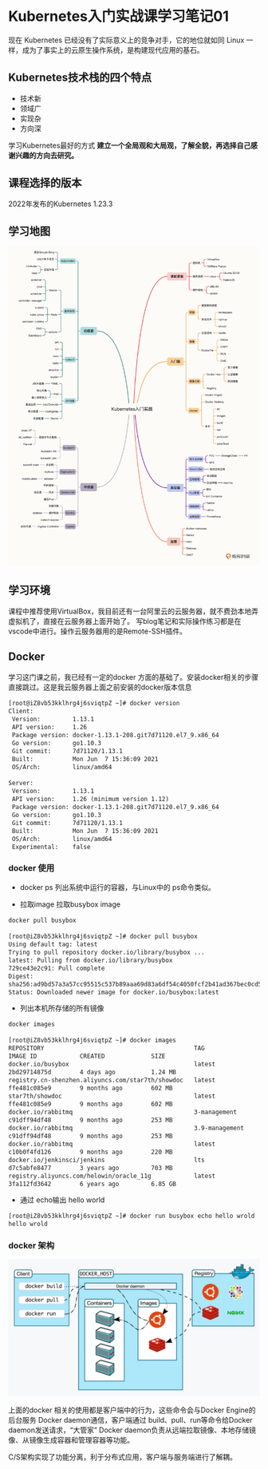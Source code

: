 # Kubernetes入门实战课学习笔记01


<!--more-->

现在 Kubernetes 已经没有了实际意义上的竞争对手，它的地位就如同 Linux 一样，成为了事实上的云原生操作系统，是构建现代应用的基石。

## Kubernetes技术栈的四个特点
* 技术新
* 领域广
* 实现杂
* 方向深

学习Kubernetes最好的方式 **建立一个全局观和大局观，了解全貌，再选择自己感谢兴趣的方向去研究。**

## 课程选择的版本 
2022年发布的Kubernetes 1.23.3

## 学习地图
![](/images/k8smap.webp)

## 学习环境

课程中推荐使用VirtualBox，我目前还有一台阿里云的云服务器，就不费劲本地弄虚拟机了，直接在云服务器上面开始了。
写blog笔记和实际操作练习都是在vscode中进行。操作云服务器用的是Remote-SSH插件。

## Docker

学习这门课之前，我已经有一定的docker 方面的基础了。安装docker相关的步骤直接跳过。这是我云服务器上面之前安装的docker版本信息

```
[root@iZ8vb53kklhrg4j6sviqtpZ ~]# docker version
Client:
 Version:         1.13.1
 API version:     1.26
 Package version: docker-1.13.1-208.git7d71120.el7_9.x86_64
 Go version:      go1.10.3
 Git commit:      7d71120/1.13.1
 Built:           Mon Jun  7 15:36:09 2021
 OS/Arch:         linux/amd64

Server:
 Version:         1.13.1
 API version:     1.26 (minimum version 1.12)
 Package version: docker-1.13.1-208.git7d71120.el7_9.x86_64
 Go version:      go1.10.3
 Git commit:      7d71120/1.13.1
 Built:           Mon Jun  7 15:36:09 2021
 OS/Arch:         linux/amd64
 Experimental:    false

```

### docker 使用

* docker ps
列出系统中运行的容器，与Linux中的 ps命令类似。

* 拉取image
拉取busybox image
```
docker pull busybox

[root@iZ8vb53kklhrg4j6sviqtpZ ~]# docker pull busybox
Using default tag: latest
Trying to pull repository docker.io/library/busybox ... 
latest: Pulling from docker.io/library/busybox
729ce43e2c91: Pull complete 
Digest: sha256:ad9bd57a3a57cc95515c537b89aaa69d83a6df54c4050fcf2b41ad367bec0cd5
Status: Downloaded newer image for docker.io/busybox:latest

```

* 列出本机所存储的所有镜像

```
docker images

[root@iZ8vb53kklhrg4j6sviqtpZ ~]# docker images
REPOSITORY                                          TAG                 IMAGE ID            CREATED             SIZE
docker.io/busybox                                   latest              2bd29714875d        4 days ago          1.24 MB
registry.cn-shenzhen.aliyuncs.com/star7th/showdoc   latest              ffe481c085e9        9 months ago        602 MB
star7th/showdoc                                     latest              ffe481c085e9        9 months ago        602 MB
docker.io/rabbitmq                                  3-management        c91dff94df48        9 months ago        253 MB
docker.io/rabbitmq                                  3.9-management      c91dff94df48        9 months ago        253 MB
docker.io/rabbitmq                                  latest              c10b0f4fd126        9 months ago        220 MB
docker.io/jenkinsci/jenkins                         lts                 d7c5abfe8477        3 years ago         703 MB
registry.aliyuncs.com/helowin/oracle_11g            latest              3fa112fd3642        6 years ago         6.85 GB
```

* 通过 echo输出 hello world

```
[root@iZ8vb53kklhrg4j6sviqtpZ ~]# docker run busybox echo hello wrold
hello wrold
```
### docker 架构

![](/images/dockerar.webp)

上面的docker 相关的使用都是客户端中的行为，这些命令会与Docker Engine的后台服务 Docker daemon通信，客户端通过 build、pull、run等命令给Docker daemon发送请求，“大管家” Docker daemon负责从远端拉取镜像、本地存储镜像、从镜像生成容器和管理容器等功能。

C/S架构实现了功能分离，利于分布式应用，客户端与服务端进行了解耦。
